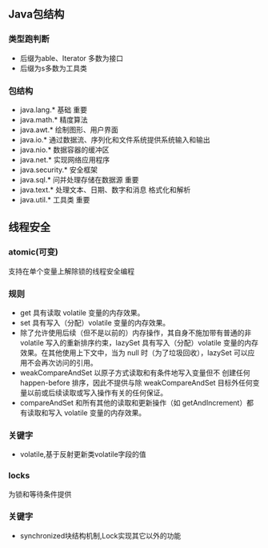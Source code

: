## Java包结构

### 类型跑判断
- 后缀为able、Iterator 多数为接口
- 后缀为s多数为工具类

### 包结构

- java.lang.* 基础 重要
- java.math.* 精度算法
- java.awt.* 绘制图形、用户界面
- java.io.* 通过数据流、序列化和文件系统提供系统输入和输出
- java.nio.* 数据容器的缓冲区
- java.net.* 实现网络应用程序
- java.security.* 安全框架
- java.sql.* 问并处理存储在数据源 重要
- java.text.* 处理文本、日期、数字和消息 格式化和解析
- java.util.* 工具类  重要

## 线程安全

### atomic(可变)
支持在单个变量上解除锁的线程安全编程

### 规则
- get 具有读取 volatile 变量的内存效果。 
- set 具有写入（分配）volatile 变量的内存效果。 
- 除了允许使用后续（但不是以前的）内存操作，其自身不施加带有普通的非 volatile 写入的重新排序约束，lazySet 具有写入（分配）volatile 变量的内存效果。在其他使用上下文中，当为 null 时（为了垃圾回收），lazySet 可以应用不会再次访问的引用。 
- weakCompareAndSet 以原子方式读取和有条件地写入变量但不 创建任何 happen-before 排序，因此不提供与除 weakCompareAndSet 目标外任何变量以前或后续读取或写入操作有关的任何保证。 
- compareAndSet 和所有其他的读取和更新操作（如 getAndIncrement）都有读取和写入 volatile 变量的内存效果。 

### 关键字
- volatile,基于反射更新类volatile字段的值

### locks
为锁和等待条件提供

### 关键字
- synchronized块结构机制,Lock实现其它以外的功能 

